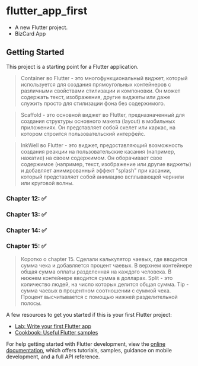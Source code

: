 # flutter_app_first

* A new Flutter project.
* BizCard App

## Getting Started

This project is a starting point for a Flutter application.

> Container во Flutter - это многофункциональный виджет,
который используется для создания прямоугольных контейнеров с различными
свойствами стилизации и компоновки. Он может содержать текст, изображения,
другие виджеты или даже служить просто для стилизации фона без содержимого.

> Scaffold - это основной виджет во Flutter, предназначенный для создания
структуры основного макета (layout) в мобильных приложениях.
Он представляет собой скелет или каркас, на котором строится
пользовательский интерфейс.

> InkWell во Flutter - это виджет, предоставляющий возможность
создания реакции на пользовательские касания (например, нажатие)
на своем содержимом. Он оборачивает свое содержимое (например,
текст, изображение или другие виджеты) и добавляет анимированный
эффект "splash" при касании, который представляет собой анимацию
всплывающей чернили или круговой волны.

### **Chapter 12:** :white_check_mark:
### **Chapter 13:** :white_check_mark:
### **Chapter 14:** :white_check_mark:
### **Chapter 15:** :white_check_mark:

> Коротко о chapter 15. Сделали калькулятор чаевых, где вводится сумма чека 
и добавляется процент чаевых. В верхнем контейнере общая сумма оплаты разделенная на каждого человека.
В нижнем контейнере вводится сумма в долларах. Split - это количество людей, на число которых делится 
общая сумма. Tip - сумма чаевых в процентном соотношении с суммой чека. Процент высчитывается с помощью 
нижней разделительной полосы.

       
A few resources to get you started if this is your first Flutter project:

- [Lab: Write your first Flutter app](https://docs.flutter.dev/get-started/codelab)
- [Cookbook: Useful Flutter samples](https://docs.flutter.dev/cookbook)

For help getting started with Flutter development, view the
[online documentation](https://docs.flutter.dev/), which offers tutorials,
samples, guidance on mobile development, and a full API reference.
